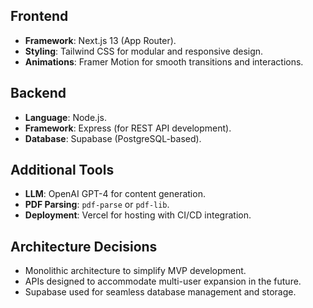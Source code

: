 ## Frontend
- **Framework**: Next.js 13 (App Router).
- **Styling**: Tailwind CSS for modular and responsive design.
- **Animations**: Framer Motion for smooth transitions and interactions.

## Backend
- **Language**: Node.js.
- **Framework**: Express (for REST API development).
- **Database**: Supabase (PostgreSQL-based).

## Additional Tools
- **LLM**: OpenAI GPT-4 for content generation.
- **PDF Parsing**: `pdf-parse` or `pdf-lib`.
- **Deployment**: Vercel for hosting with CI/CD integration.

## Architecture Decisions
- Monolithic architecture to simplify MVP development.
- APIs designed to accommodate multi-user expansion in the future.
- Supabase used for seamless database management and storage.
